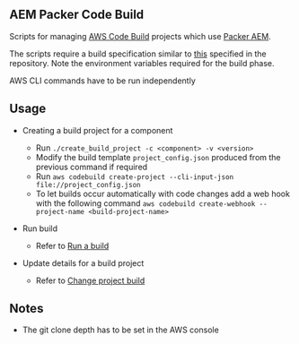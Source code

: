 AEM Packer Code Build
----------
Scripts for managing [AWS Code Build](https://aws.amazon.com/codebuild/) projects which use [Packer AEM](https://github.com/shinesolutions/packer-aem).

The scripts require a build specification similar to [this](https://github.com/ibi456/packer-aem/blob/master/buildspec.yml) specified in the repository. Note the environment variables required for the build phase.

AWS CLI commands have to be run independently

Usage
------
- Creating a build project for a component
  * Run `./create_build_project -c <component> -v <version>`
  * Modify the build template `project_config.json` produced from the previous command if required
  * Run `aws codebuild create-project --cli-input-json file://project_config.json `
  * To let builds occur automatically with code changes add a web hook with the following command `aws codebuild create-webhook --project-name <build-project-name>`

- Run build
  * Refer to [Run a build](https://docs.aws.amazon.com/codebuild/latest/userguide/run-build.html#run-build-cli)

- Update details for a build project
  * Refer to [Change project build](https://docs.aws.amazon.com/codebuild/latest/userguide/change-project.html#change-project-cli)

Notes
-----
- The git clone depth has to be set in the AWS console

